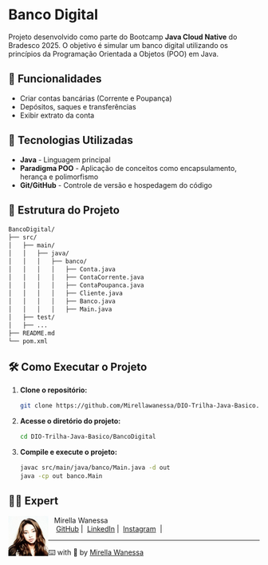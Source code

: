 # Banco Digital

Projeto desenvolvido como parte do Bootcamp **Java Cloud Native** do Bradesco 2025. O objetivo é simular um banco digital utilizando os princípios da Programação Orientada a Objetos (POO) em Java.

## 📌 Funcionalidades
- Criar contas bancárias (Corrente e Poupança)
- Depósitos, saques e transferências
- Exibir extrato da conta

## 🚀 Tecnologias Utilizadas
- **Java** - Linguagem principal
- **Paradigma POO** - Aplicação de conceitos como encapsulamento, herança e polimorfismo
- **Git/GitHub** - Controle de versão e hospedagem do código

## 📂 Estrutura do Projeto
```
BancoDigital/
├── src/
│   ├── main/
│   │   ├── java/
│   │   │   ├── banco/
│   │   │   │   ├── Conta.java
│   │   │   │   ├── ContaCorrente.java
│   │   │   │   ├── ContaPoupanca.java
│   │   │   │   ├── Cliente.java
│   │   │   │   ├── Banco.java
│   │   │   │   ├── Main.java
│   ├── test/
│   ├── ...
├── README.md
└── pom.xml
```

## 🛠 Como Executar o Projeto
1. **Clone o repositório:**
   ```sh
   git clone https://github.com/Mirellawanessa/DIO-Trilha-Java-Basico.git
   ```
2. **Acesse o diretório do projeto:**
   ```sh
   cd DIO-Trilha-Java-Basico/BancoDigital
   ```
3. **Compile e execute o projeto:**
   ```sh
   javac src/main/java/banco/Main.java -d out
   java -cp out banco.Main
   ```
## 👩‍💻 Expert

<p>
    <img 
      align="left" 
      width="80" 
      src="https://github.com/Mirellawanessa/DIO-Trilha-Java-Basico/blob/main/GitHub/imagens/User.jpeg?raw=true"
    />
    <p>&nbsp;&nbsp;&nbsp;Mirella Wanessa<br>
    &nbsp;&nbsp;&nbsp;
    <a href="https://github.com/Mirellawanessa">GitHub</a>&nbsp;|&nbsp;
    <a href="https://www.linkedin.com/in/mirellawanessa/">LinkedIn</a>&nbsp;|&nbsp;
    <a href="https://www.instagram.com/_mirella.page/?next=%2F">Instagram</a>
    &nbsp;|&nbsp;</p>
</p>

---

⌨️ with 💜 by [Mirella Wanessa](https://github.com/Mirellawanessa)
